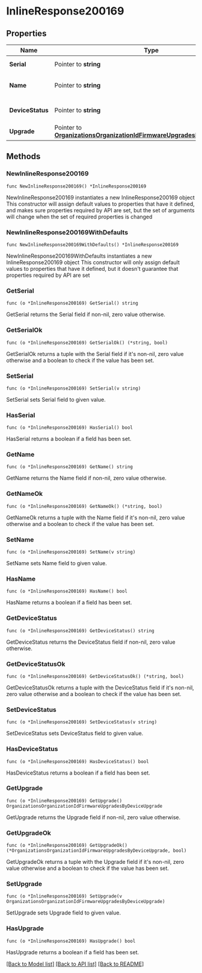 # InlineResponse200169

## Properties

Name | Type | Description | Notes
------------ | ------------- | ------------- | -------------
**Serial** | Pointer to **string** | Serial of the device | [optional] 
**Name** | Pointer to **string** | Name assigned to the device | [optional] 
**DeviceStatus** | Pointer to **string** | Status of the device upgrade | [optional] 
**Upgrade** | Pointer to [**OrganizationsOrganizationIdFirmwareUpgradesByDeviceUpgrade**](OrganizationsOrganizationIdFirmwareUpgradesByDeviceUpgrade.md) |  | [optional] 

## Methods

### NewInlineResponse200169

`func NewInlineResponse200169() *InlineResponse200169`

NewInlineResponse200169 instantiates a new InlineResponse200169 object
This constructor will assign default values to properties that have it defined,
and makes sure properties required by API are set, but the set of arguments
will change when the set of required properties is changed

### NewInlineResponse200169WithDefaults

`func NewInlineResponse200169WithDefaults() *InlineResponse200169`

NewInlineResponse200169WithDefaults instantiates a new InlineResponse200169 object
This constructor will only assign default values to properties that have it defined,
but it doesn't guarantee that properties required by API are set

### GetSerial

`func (o *InlineResponse200169) GetSerial() string`

GetSerial returns the Serial field if non-nil, zero value otherwise.

### GetSerialOk

`func (o *InlineResponse200169) GetSerialOk() (*string, bool)`

GetSerialOk returns a tuple with the Serial field if it's non-nil, zero value otherwise
and a boolean to check if the value has been set.

### SetSerial

`func (o *InlineResponse200169) SetSerial(v string)`

SetSerial sets Serial field to given value.

### HasSerial

`func (o *InlineResponse200169) HasSerial() bool`

HasSerial returns a boolean if a field has been set.

### GetName

`func (o *InlineResponse200169) GetName() string`

GetName returns the Name field if non-nil, zero value otherwise.

### GetNameOk

`func (o *InlineResponse200169) GetNameOk() (*string, bool)`

GetNameOk returns a tuple with the Name field if it's non-nil, zero value otherwise
and a boolean to check if the value has been set.

### SetName

`func (o *InlineResponse200169) SetName(v string)`

SetName sets Name field to given value.

### HasName

`func (o *InlineResponse200169) HasName() bool`

HasName returns a boolean if a field has been set.

### GetDeviceStatus

`func (o *InlineResponse200169) GetDeviceStatus() string`

GetDeviceStatus returns the DeviceStatus field if non-nil, zero value otherwise.

### GetDeviceStatusOk

`func (o *InlineResponse200169) GetDeviceStatusOk() (*string, bool)`

GetDeviceStatusOk returns a tuple with the DeviceStatus field if it's non-nil, zero value otherwise
and a boolean to check if the value has been set.

### SetDeviceStatus

`func (o *InlineResponse200169) SetDeviceStatus(v string)`

SetDeviceStatus sets DeviceStatus field to given value.

### HasDeviceStatus

`func (o *InlineResponse200169) HasDeviceStatus() bool`

HasDeviceStatus returns a boolean if a field has been set.

### GetUpgrade

`func (o *InlineResponse200169) GetUpgrade() OrganizationsOrganizationIdFirmwareUpgradesByDeviceUpgrade`

GetUpgrade returns the Upgrade field if non-nil, zero value otherwise.

### GetUpgradeOk

`func (o *InlineResponse200169) GetUpgradeOk() (*OrganizationsOrganizationIdFirmwareUpgradesByDeviceUpgrade, bool)`

GetUpgradeOk returns a tuple with the Upgrade field if it's non-nil, zero value otherwise
and a boolean to check if the value has been set.

### SetUpgrade

`func (o *InlineResponse200169) SetUpgrade(v OrganizationsOrganizationIdFirmwareUpgradesByDeviceUpgrade)`

SetUpgrade sets Upgrade field to given value.

### HasUpgrade

`func (o *InlineResponse200169) HasUpgrade() bool`

HasUpgrade returns a boolean if a field has been set.


[[Back to Model list]](../README.md#documentation-for-models) [[Back to API list]](../README.md#documentation-for-api-endpoints) [[Back to README]](../README.md)


